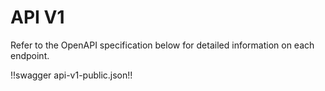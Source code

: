 # API V1

Refer to the OpenAPI specification below for detailed information on each endpoint.

!!swagger api-v1-public.json!!
